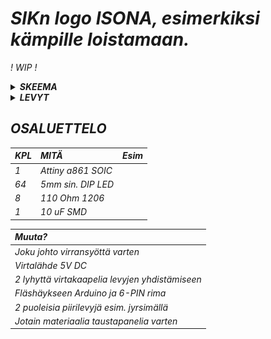 <i>

# SIKn logo ISONA, esimerkiksi kämpille loistamaan.

! WIP !

  <details>
  <summary><b> SKEEMA  </b></summary>
<img src="skeema.svg" alt="alt" width="100%">
</details>

<details>
  <summary><b> LEVYT  </b></summary>
<!-- <img src="skeema.svg" alt="alt" width="100%"> -->
WIP
</details>

## OSALUETTELO
|KPL | MITÄ               | Esim    |
|:---|:---                |---:     |
| 1  | Attiny a861 SOIC   |         |
| 64 | 5mm sin. DIP LED   |         |
| 8  | 110 Ohm 1206        |         |
| 1  | 10 uF SMD           |         |

| Muuta?  |
|:---|
| Joku johto virransyöttä varten |
| Virtalähde 5V DC |
| 2 lyhyttä virtakaapelia levyjen yhdistämiseen|
| Fläshäykseen Arduino ja 6-PIN rima |
| 2 puoleisia piirilevyjä esim. jyrsimällä |
| Jotain materiaalia taustapanelia varten |

